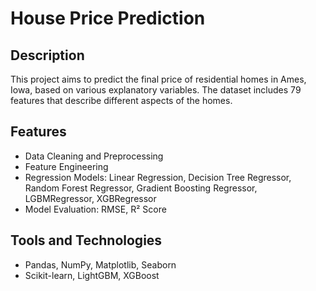 # House Price Prediction
## Description
This project aims to predict the final price of residential homes in Ames, Iowa, based on various explanatory variables. The dataset includes 79 features that describe different aspects of the homes.

## Features
- Data Cleaning and Preprocessing
- Feature Engineering
- Regression Models: Linear Regression, Decision Tree Regressor, Random Forest Regressor, Gradient Boosting Regressor, LGBMRegressor, XGBRegressor
- Model Evaluation: RMSE, R² Score

## Tools and Technologies
- Pandas, NumPy, Matplotlib, Seaborn
- Scikit-learn, LightGBM, XGBoost
